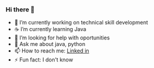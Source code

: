 ### Hi there 👋

- 🔭 I’m currently working on technical skill development
- ☕ I’m currently learning Java
- 🤔 I’m looking for help with oportunities 
- 💬 Ask me about java, python
- 📫 How to reach me: <a href="https://www.linkedin.com/in/shivam-malhar-56264a1a8/">Linked in</a>
- ⚡ Fun fact: I don't know

